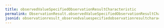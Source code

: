 ```yaml
---
title: observedValueSpecifiedObservationResultCharacteristic
permalink: ObservationResult.observedValueSpecifiedObservationResultCharacteristic.html
jsonid: observationresult_observedvaluespecifiedobservationresultcharacteristic
---
```

